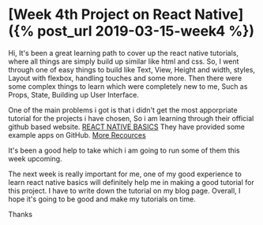 # [Week 4th Project on React Native]({% post_url 2019-03-15-week4 %})

Hi, It's been a great learning path to cover up the react native tutorials, where all things are simply build up similar like html and css.
So, I went through one of easy things to build like Text, View, Height and width, styles, Layout with flexbox, handling touches and some more. Then there were some complex things to learn which were completely new to me, Such as Props, State, Building up User Interface.

One of the main problems i got is that i didn't get the most apporpriate tutorial for the projects i have chosen, So i am learning through their official github based website. 
[REACT NATIVE BASICS](http://facebook.github.io/react-native/ "React Native")
They have provided some example apps on GitHub.
[More Recources](http://facebook.github.io/react-native/docs/more-resources "React Native - More Recources")

It's been a good help to take which i am going to run some of them this week upcoming.

The next week is really important for me, one of my good experience to learn react native basics will definitely help me in making a good tutorial for this project. I have to write down the tutorial on my blog page. Overall, I hope it's going to be good and make my tutorials on time.

Thanks
